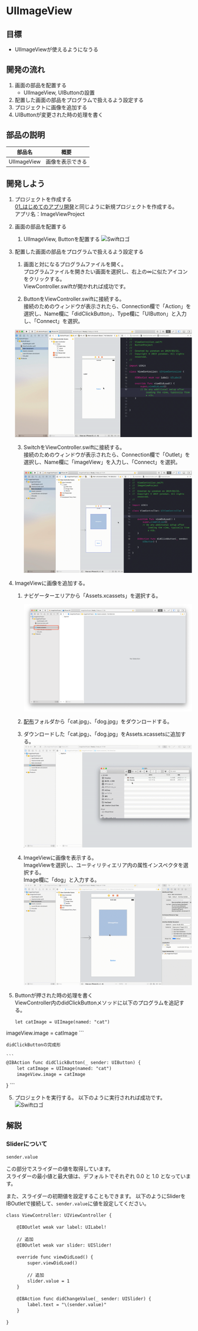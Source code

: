 # UIImageView

## 目標
- UIImageViewが使えるようになうる

## 開発の流れ

1. 画面の部品を配置する
	- UIImageView, UIButtonの設置
2. 配置した画面の部品をプログラムで扱えるよう設定する
3. プロジェクトに画像を追加する
4. UIButtonが変更された時の処理を書く

## 部品の説明

|部品名|概要|
|---|---|
| UIImageView |画像を表示できる|

## 開発しよう

1. プロジェクトを作成する  
	[01_はじめてのアプリ開発](../s01_はじめてのアプリ開発.md)と同じように新規プロジェクトを作成する。  
	アプリ名：ImageViewProject
	
2. 画面の部品を配置する
	1. UIImageView, Buttonを配置する
		![Swiftロゴ](./img/place_imageview.gif)

3. 配置した画面の部品をプログラムで扱えるよう設定する
	1. 画面と対になるプログラムファイルを開く。  
		プログラムファイルを開きたい画面を選択し、右上の∞に似たアイコンをクリックする。  
		ViewController.swiftが開かれれば成功です。

	2. ButtonをViewController.swiftに接続する。  
	接続のためのウィンドウが表示されたら、Connection欄で「Action」を選択し、Name欄に「didClickButton」、Type欄に「UIButton」と入力し、「Connect」を選択。

	![Swiftロゴ](./img/connect_button.gif)

	3. SwitchをViewController.swiftに接続する。  
	接続のためのウィンドウが表示されたら、Connection欄で「Outlet」を選択し、Name欄に「imageView」を入力し、「Connect」を選択。

		![Swiftロゴ](./img/connect_imageview.gif)

4. ImageViewに画像を追加する。
	1. ナビゲーターエリアから「Assets.xcassets」を選択する。

		![Swiftロゴ](./img/assets_add_image.png)

	2. [配布](./配布)フォルダから「cat.jpg」、「dog.jpg」をダウンロードする。

	3. ダウンロードした「cat.jpg」、「dog.jpg」をAssets.xcassetsに追加する。
		![Swiftロゴ](./img/add_images.gif)	

	4. ImageViewに画像を表示する。  
		ImageViewを選択し、ユーティリティエリア内の属性インスペクタを選択する。  
		Image欄に「dog」と入力する。
		![Swiftロゴ](./img/set_dog_image.gif)	

5. Buttonが押された時の処理を書く  
  ViewController内のdidClickButtonメソッドに以下のプログラムを追記する。

	``` 
	let catImage = UIImage(named: "cat")
  imageView.image = catImage
	```
  
	didClickButtonの完成形

	```
	@IBAction func didClickButton(_ sender: UIButton) {
		let catImage = UIImage(named: "cat")
		imageView.image = catImage
  }
	```

5. プロジェクトを実行する。
	以下のように実行されれば成功です。
	![Swiftロゴ](./img/ImageViewroject.gif)

## 解説

### Sliderについて

``` 
sender.value
```

この部分でスライダーの値を取得しています。  
スライダーの最小値と最大値は、デフォルトでそれぞれ 0.0 と 1.0 となっています。

また、スライダーの初期値を設定することもできます。
以下のようにSliderをIBOutletで接続して、```sender.value```に値を設定してください。

```
class ViewController: UIViewController {

	@IBOutlet weak var label: UILabel!
	
	// 追加
	@IBOutlet weak var slider: UISlider!
	
	override func viewDidLoad() {
		super.viewDidLoad()

		// 追加
		slider.value = 1
	}
	
	@IBAction func didChangeValue(_ sender: UISlider) {
		label.text = "\(sender.value)"
	}
    
}
```